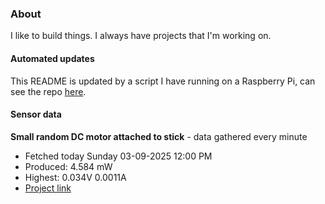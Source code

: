 ### About
I like to build things. I always have projects that I'm working on.

#### Automated updates
This README is updated by a script I have running on a Raspberry Pi, can see the repo [here](https://github.com/jdc-cunningham/raspi-git-repo-updater).

#### Sensor data


**Small random DC motor attached to stick** - data gathered every minute
- Fetched today Sunday 03-09-2025 12:00 PM
- Produced: 4.584 mW
- Highest: 0.034V 0.0011A
- [Project link](https://github.com/jdc-cunningham/turbine-raspi)